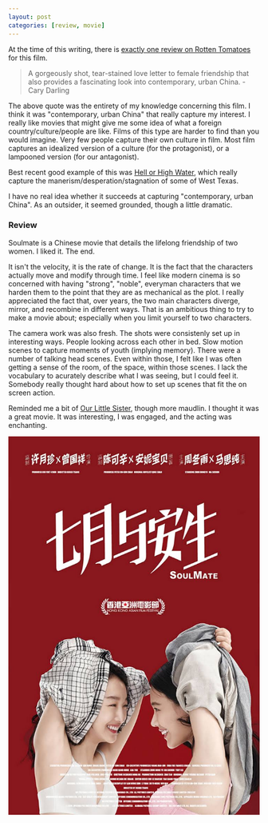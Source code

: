 ```yaml
---
layout: post
categories: [review, movie]
---
```


At the time of this writing, there is [exactly one review on Rotten Tomatoes](https://www.rottentomatoes.com/m/soulmate_2016/) for this film. 

> A gorgeously shot, tear-stained love letter to female friendship that also provides a fascinating look into contemporary, urban China. - Cary Darling

The above quote was the entirety of my knowledge concerning this film. I think it was "contemporary, urban China" that really capture my interest. I really like movies that might give me some idea of what a foreign country/culture/people are like. Films of this type are harder to find than you would imagine. Very few people capture their own culture in film. Most film captures an idealized version of a culture (for the protagonist), or a lampooned version (for our antagonist). 

Best recent good example of this was [Hell or High Water](https://www.rottentomatoes.com/m/hell_or_high_water/), which really capture the manerism/desperation/stagnation of some of West Texas.

I have no real idea whether it succeeds at capturing "contemporary, urban China". As an outsider, it seemed grounded, though a little dramatic.

### Review

Soulmate is a Chinese movie that details the lifelong friendship of two women. I liked it. The end. 

It isn't the velocity, it is the rate of change. It is the fact that the characters actually move and modify through time. I feel like modern cinema is so concerned with having "strong", "noble", everyman characters that we harden them to the point that they are as mechanical as the plot. I really appreciated the fact that, over years, the two main characters diverge, mirror, and recombine in different ways. That is an ambitious thing to try to make a movie about; especially when you limit yourself to two characters.

The camera work was also fresh. The shots were consistenly set up in interesting ways. People looking across each other in bed. Slow motion scenes to capture moments of youth (implying memory). There were a number of talking head scenes. Even within those, I felt like I was often getting a sense of the room, of the space, within those scenes. I lack the vocabulary to acurately describe what I was seeing, but I could feel it. Somebody really thought hard about how to set up scenes that fit the on screen action.

Reminded me a bit of [Our Little Sister](https://www.rottentomatoes.com/m/our_little_sister/), though more maudlin. I thought it was a great movie. It was interesting, I was engaged, and the acting was enchanting.

<div class="videos">
<div class="video">
<img src="/assets/soulmate.jpeg"/>
</div>
</div>
